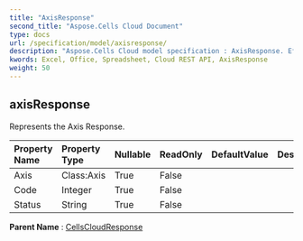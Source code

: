 ```yaml
---
title: "AxisResponse"
second_title: "Aspose.Cells Cloud Document"
type: docs
url: /specification/model/axisresponse/
description: "Aspose.Cells Cloud model specification : AxisResponse. Effortlessly handle Excel and other spreadsheet documents with features like opening, generating, editing, splitting, merging, comparing, and converting."
kwords: Excel, Office, Spreadsheet, Cloud REST API, AxisResponse
weight: 50
---
```


## **axisResponse**

Represents the Axis Response. 

| Property Name | Property Type | Nullable |  ReadOnly | DefaultValue | Description | 
| :- | :- | :- |:- |  :- | :- |
| Axis | Class:Axis | True |  False |  |  |  
| Code | Integer | True |  False |  |  |  
| Status | String | True |  False |  |  |  

**Parent Name** : [CellsCloudResponse](/specification/model/cellscloudresponse)

